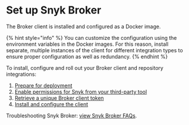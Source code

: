 # Set up Snyk Broker

The Broker client is installed and configured as a Docker image.

{% hint style="info" %}
You can customize the configuration using the environment variables in the Docker images. For this reason, install separate, multiple instances of the client for different integration types to ensure proper configuration as well as redundancy.
{% endhint %}

To install, configure and roll out your Broker client and repository integrations:

1. [Prepare for deployment](https://snyk.gitbook.io/user-docs/integrations/snyk-broker/prepare-snyk-broker-for-deployment)
2. [Enable permissions for Snyk from your third-party tool](https://snyk.gitbook.io/user-docs/integrations/snyk-broker/enable-permissions-for-snyk-broker-from-your-third-party-tool)
3. [Retrieve a unique Broker client token](https://snyk.gitbook.io/user-docs/integrations/snyk-broker/retrieve-a-unique-broker-client-token)
4. [Install and configure the client](https://snyk.gitbook.io/user-docs/integrations/snyk-broker/how-to-install-and-configure-your-snyk-broker-client)

Troubleshooting Snyk Broker: [view Snyk Broker FAQs](https://support.snyk.io/hc/en-us/articles/360003903437-My-broker-is-not-working).

